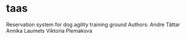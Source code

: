 # taas
Reservation system for dog agility training ground 
Authors: 
Andre Tättar
Annika Laumets
Viktoria Plemakova